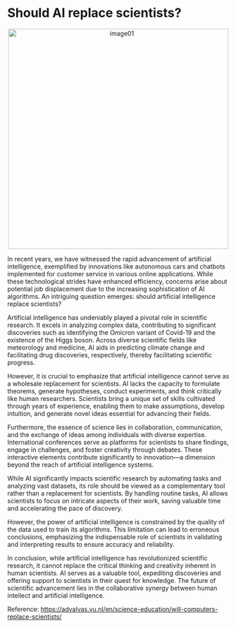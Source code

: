 # Should AI replace scientists?
<p align="center">
	<img src="./image/should-ai-replace-scientists-image01.png" alt="image01" width="500">
</p>
<p>
In recent years, we have witnessed the rapid advancement of artificial intelligence, exemplified by innovations like autonomous cars and chatbots implemented for customer service in various online applications. While these technological strides have enhanced efficiency, concerns arise about potential job displacement due to the increasing sophistication of AI algorithms. An intriguing question emerges: should artificial intelligence replace scientists?</p>

	
<p>Artificial intelligence has undeniably played a pivotal role in scientific research. It excels in analyzing complex data, contributing to significant discoveries such as identifying the Omicron variant of Covid-19 and the existence of the Higgs boson. Across diverse scientific fields like meteorology and medicine, AI aids in predicting climate change and facilitating drug discoveries, respectively, thereby facilitating scientific progress.</p>
	
<p>However, it is crucial to emphasize that artificial intelligence cannot serve as a wholesale replacement for scientists. AI lacks the capacity to formulate theorems, generate hypotheses, conduct experiments, and think critically like human researchers. Scientists bring a unique set of skills cultivated through years of experience, enabling them to make assumptions, develop intuition, and generate novel ideas essential for advancing their fields.</p>
	
<p>Furthermore, the essence of science lies in collaboration, communication, and the exchange of ideas among individuals with diverse expertise. International conferences serve as platforms for scientists to share findings, engage in challenges, and foster creativity through debates. These interactive elements contribute significantly to innovation—a dimension beyond the reach of artificial intelligence systems.</p>
	
<p>While AI significantly impacts scientific research by automating tasks and analyzing vast datasets, its role should be viewed as a complementary tool rather than a replacement for scientists. By handling routine tasks, AI allows scientists to focus on intricate aspects of their work, saving valuable time and accelerating the pace of discovery.</p>
	
<p>However, the power of artificial intelligence is constrained by the quality of the data used to train its algorithms. This limitation can lead to erroneous conclusions, emphasizing the indispensable role of scientists in validating and interpreting results to ensure accuracy and reliability.</p>
	
<p>In conclusion, while artificial intelligence has revolutionized scientific research, it cannot replace the critical thinking and creativity inherent in human scientists. AI serves as a valuable tool, expediting discoveries and offering support to scientists in their quest for knowledge. The future of scientific advancement lies in the collaborative synergy between human intellect and artificial intelligence.</p>


Reference:
https://advalvas.vu.nl/en/science-education/will-computers-replace-scientists/


